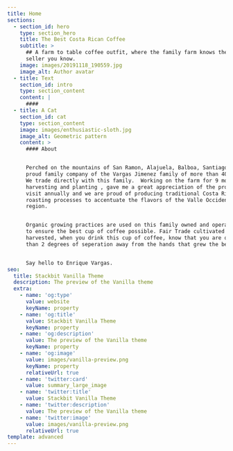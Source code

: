 ```yaml
---
title: Home
sections:
  - section_id: hero
    type: section_hero
    title: The Best Costa Rican Coffee
    subtitle: >
      ## A farm to table coffee outfit, where the family farm knows the same
      seller you know.
    image: images/20191118_190559.jpg
    image_alt: Author avatar
  - title: Text
    section_id: intro
    type: section_content
    content: |
      ####
  - title: A Cat
    section_id: cat
    type: section_content
    image: images/enthusiastic-sloth.jpg
    image_alt: Geometric pattern
    content: >
      #### About


      Perched on the mountains of San Ramon, Alajuela, Balboa, Santiago.  A
      proud family company of the Vargas Jimenez family of more than 40 years.
      We trade directly with this family.  Working on the farm for 9 months +,
      harvesting and planting , gave me a great appreciation of the process.  We
      visit annually and we are proud of producing traditional Costa Rican
      roasting processes to accentuate the flavors of the Valle Occidental
      region.


      Organic growing practices are used on this family owned and operated farm
      to ensure the best cup of coffee possible. Fair Trade cultivated and
      harvested, when you drink this cup of coffee, know that you are often less
      than 2 degrees of seperation away from the hands that grew the beans.


      Say hello to Enrique Vargas.
seo:
  title: Stackbit Vanilla Theme
  description: The preview of the Vanilla theme
  extra:
    - name: 'og:type'
      value: website
      keyName: property
    - name: 'og:title'
      value: Stackbit Vanilla Theme
      keyName: property
    - name: 'og:description'
      value: The preview of the Vanilla theme
      keyName: property
    - name: 'og:image'
      value: images/vanilla-preview.png
      keyName: property
      relativeUrl: true
    - name: 'twitter:card'
      value: summary_large_image
    - name: 'twitter:title'
      value: Stackbit Vanilla Theme
    - name: 'twitter:description'
      value: The preview of the Vanilla theme
    - name: 'twitter:image'
      value: images/vanilla-preview.png
      relativeUrl: true
template: advanced
---
```

